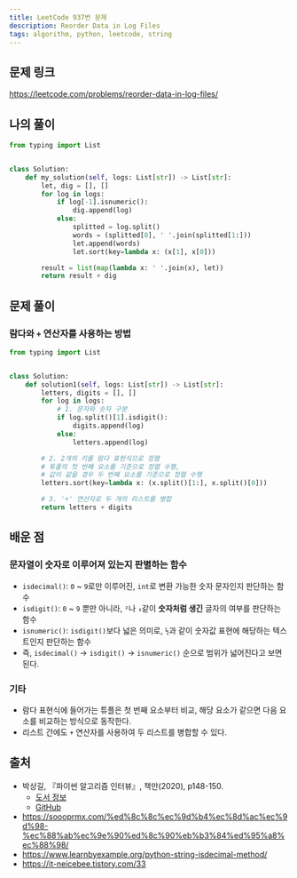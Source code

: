 ```yaml
---
title: LeetCode 937번 문제
description: Reorder Data in Log Files
tags: algorithm, python, leetcode, string
---
```


## 문제 링크

https://leetcode.com/problems/reorder-data-in-log-files/

## 나의 풀이

```python
from typing import List


class Solution:
    def my_solution(self, logs: List[str]) -> List[str]:
        let, dig = [], []
        for log in logs:
            if log[-1].isnumeric():
                dig.append(log)
            else:
                splitted = log.split()
                words = (splitted[0], ' '.join(splitted[1:]))
                let.append(words)
                let.sort(key=lambda x: (x[1], x[0]))

        result = list(map(lambda x: ' '.join(x), let))
        return result + dig
```

## 문제 풀이

### 람다와 `+` 연산자를 사용하는 방법

```python
from typing import List


class Solution:
    def solution1(self, logs: List[str]) -> List[str]:
        letters, digits = [], []
        for log in logs:
            # 1. 문자와 숫자 구분
            if log.split()[1].isdigit():
                digits.append(log)
            else:
                letters.append(log)

        # 2. 2개의 키를 람다 표현식으로 정렬
        # 튜플의 첫 번째 요소를 기준으로 정렬 수행,
        # 값이 같을 경우 두 번째 요소를 기준으로 정렬 수행
        letters.sort(key=lambda x: (x.split()[1:], x.split()[0]))

        # 3. '+' 연산자로 두 개의 리스트를 병합
        return letters + digits
```

## 배운 점

### 문자열이 숫자로 이루어져 있는지 판별하는 함수

- `isdecimal()`: `0` ~ `9`로만 이루어진, `int`로 변환 가능한 숫자 문자인지 판단하는 함수
- `isdigit()`: `0` ~ `9` 뿐만 아니라, `²`나 `₃`같이 **숫자처럼 생긴** 글자의 여부를 판단하는 함수
- `isnumeric()`: `isdigit()`보다 넓은 의미로, `½`과 같이 숫자값 표현에 해당하는 텍스트인지 판단하는 함수
- 즉, `isdecimal()` -> `isdigit()` -> `isnumeric()` 순으로 범위가 넓어진다고 보면 된다.

### 기타

- 람다 표현식에 들어가는 튜플은 첫 번째 요소부터 비교, 해당 요소가 같으면 다음 요소를 비교하는 방식으로 동작한다.
- 리스트 간에도 `+` 연산자를 사용하여 두 리스트를 병합할 수 있다.

## 출처

- 박상길, 『파이썬 알고리즘 인터뷰』, 책만(2020), p148-150.
  - [도서 정보](https://www.onlybook.co.kr/entry/algorithm-interview)
  - [GitHub](https://github.com/onlybooks/algorithm-interview)
- https://soooprmx.com/%ed%8c%8c%ec%9d%b4%ec%8d%ac%ec%9d%98-%ec%88%ab%ec%9e%90%ed%8c%90%eb%b3%84%ed%95%a8%ec%88%98/
- https://www.learnbyexample.org/python-string-isdecimal-method/
- https://it-neicebee.tistory.com/33
